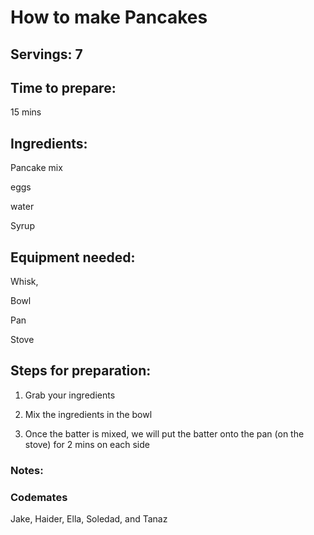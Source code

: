# How to make Pancakes

## Servings: 7

## Time to prepare: 
15 mins
## Ingredients:
Pancake mix

eggs

water

Syrup

## Equipment needed:
Whisk,

Bowl

Pan

Stove

## Steps for preparation:
1. Grab your ingredients

2. Mix the ingredients in the bowl

3. Once the batter is mixed, we will put the batter onto the pan (on the stove) for 2 mins on each side


### Notes:



### Codemates #
Jake, Haider, Ella, Soledad, and Tanaz
